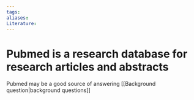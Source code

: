 ```yaml
---
tags:
aliases:
Literature:
---
```

# Pubmed is a research database for research articles and abstracts
Pubmed may be a good source of answering [[Background question|background questions]]
